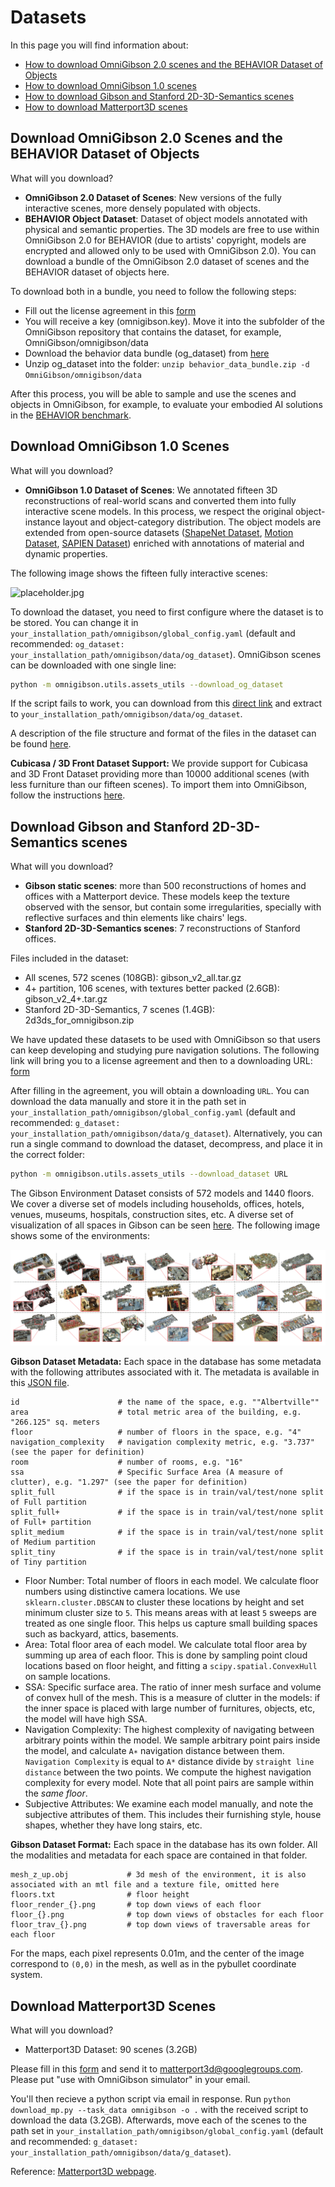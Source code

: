 # Datasets

In this page you will find information about:

- [How to download OmniGibson 2.0 scenes and the BEHAVIOR Dataset of Objects](#download-omnigibson-2-0-scenes-and-the-behavior-dataset-of-objects)
- [How to download OmniGibson 1.0 scenes](#download-omnigibson-1-0-scenes)
- [How to download Gibson and Stanford 2D-3D-Semantics scenes](#download-gibson-and-stanford-2d-3d-semantics-scenes)
- [How to download Matterport3D scenes](#download-matterport3d-scenes)

## Download OmniGibson 2.0 Scenes and the BEHAVIOR Dataset of Objects

What will you download?
- **OmniGibson 2.0 Dataset of Scenes**: New versions of the fully interactive scenes, more densely populated with objects.
- **BEHAVIOR Object Dataset**: Dataset of object models annotated with physical and semantic properties. The 3D models are free to use within OmniGibson 2.0 for BEHAVIOR (due to artists' copyright, models are encrypted and allowed only to be used with OmniGibson 2.0). You can download a bundle of the OmniGibson 2.0 dataset of scenes and the BEHAVIOR dataset of objects here.

To download both in a bundle, you need to follow the following steps:
- Fill out the license agreement in this [form](https://docs.google.com/forms/d/e/1FAIpQLScPwhlUcHu_mwBqq5kQzT2VRIRwg_rJvF0IWYBk_LxEZiJIFg/viewform)
- You will receive a key (omnigibson.key). Move it into the subfolder of the OmniGibson repository that contains the dataset, for example, OmniGibson/omnigibson/data
- Download the behavior data bundle (og_dataset) from [here](https://storage.googleapis.com/gibson_scenes/behavior_data_bundle.zip)
- Unzip og_dataset into the folder: `unzip behavior_data_bundle.zip -d OmniGibson/omnigibson/data`

After this process, you will be able to sample and use the scenes and objects in OmniGibson, for example, to evaluate your embodied AI solutions in the [BEHAVIOR benchmark](https://behavior.stanford.edu/).

## Download OmniGibson 1.0 Scenes

What will you download?
- **OmniGibson 1.0 Dataset of Scenes**: We annotated fifteen 3D reconstructions of real-world scans and converted them into fully interactive scene models. In this process, we respect the original object-instance layout and object-category distribution. The object models are extended from open-source datasets ([ShapeNet Dataset](https://www.shapenet.org/), [Motion Dataset](http://motiondataset.zbuaa.com/), [SAPIEN Dataset](https://sapien.ucsd.edu/)) enriched with annotations of material and dynamic properties. 

The following image shows the fifteen fully interactive scenes: 

![placeholder.jpg](images/og_scene.png)

To download the dataset, you need to first configure where the dataset is to be stored. You can change it in `your_installation_path/omnigibson/global_config.yaml` (default and recommended: `og_dataset: your_installation_path/omnigibson/data/og_dataset`). OmniGibson scenes can be downloaded with one single line:

```bash
python -m omnigibson.utils.assets_utils --download_og_dataset
```

If the script fails to work, you can download from this [direct link](https://storage.googleapis.com/gibson_scenes/og_dataset.tar.gz) and extract to `your_installation_path/omnigibson/data/og_dataset`.

A description of the file structure and format of the files in the dataset can be found [here](https://github.com/StanfordVL/OmniGibson/tree/master/omnigibson/utils/data_utils). 

**Cubicasa / 3D Front Dataset Support:** We provide support for Cubicasa and 3D Front Dataset providing more than 10000 additional scenes (with less furniture than our fifteen scenes). To import them into OmniGibson, follow the instructions [here](https://github.com/StanfordVL/OmniGibson/tree/master/omnigibson/utils/data_utils/ext_scene). 

## Download Gibson and Stanford 2D-3D-Semantics scenes

What will you download?
- **Gibson static scenes**: more than 500 reconstructions of homes and offices with a Matterport device. These models keep the texture observed with the sensor, but contain some irregularities, specially with reflective surfaces and thin elements like chairs' legs.
- **Stanford 2D-3D-Semantics scenes**: 7 reconstructions of Stanford offices.

Files included in the dataset:

- All scenes, 572 scenes (108GB): gibson_v2_all.tar.gz
- 4+ partition, 106 scenes, with textures better packed (2.6GB): gibson_v2_4+.tar.gz
- Stanford 2D-3D-Semantics, 7 scenes (1.4GB): 2d3ds_for_omnigibson.zip

We have updated these datasets to be used with OmniGibson so that users can keep developing and studying pure navigation solutions. The following link will bring you to a license agreement and then to a downloading URL: [form](https://forms.gle/36TW9uVpjrE1Mkf9A)

After filling in the agreement, you will obtain a downloading `URL`. 
You can download the data manually and store it in the path set in `your_installation_path/omnigibson/global_config.yaml` (default and recommended: `g_dataset: your_installation_path/omnigibson/data/g_dataset`).
Alternatively, you can run a single command to download the dataset, decompress, and place it in the correct folder:
```bash
python -m omnigibson.utils.assets_utils --download_dataset URL
```

The Gibson Environment Dataset consists of 572 models and 1440 floors. We cover a diverse set of models including households, offices, hotels, venues, museums, hospitals, construction sites, etc. A diverse set of visualization of all spaces in Gibson can be seen [here](http://gibsonenv.stanford.edu/database/).
The following image shows some of the environments:
 
![spaces.png](images/spaces.png)

**Gibson Dataset Metadata:** Each space in the database has some metadata with the following attributes associated with it. The metadata is available in this [JSON file](https://raw.githubusercontent.com/StanfordVL/GibsonEnv/master/gibson/data/data.json). 
```
id                      # the name of the space, e.g. ""Albertville""
area                    # total metric area of the building, e.g. "266.125" sq. meters
floor                   # number of floors in the space, e.g. "4"
navigation_complexity   # navigation complexity metric, e.g. "3.737" (see the paper for definition)
room                    # number of rooms, e.g. "16"
ssa                     # Specific Surface Area (A measure of clutter), e.g. "1.297" (see the paper for definition)
split_full              # if the space is in train/val/test/none split of Full partition 
split_full+             # if the space is in train/val/test/none split of Full+ partition 
split_medium            # if the space is in train/val/test/none split of Medium partition 
split_tiny              # if the space is in train/val/test/none split of Tiny partition 
```
- Floor Number: Total number of floors in each model. We calculate floor numbers using distinctive camera locations. We use `sklearn.cluster.DBSCAN` to cluster these locations by height and set minimum cluster size to `5`. This means areas with at least `5` sweeps are treated as one single floor. This helps us capture small building spaces such as backyard, attics, basements.
- Area: Total floor area of each model. We calculate total floor area by summing up area of each floor. This is done by sampling point cloud locations based on floor height, and fitting a `scipy.spatial.ConvexHull` on sample locations.
- SSA: Specific surface area. The ratio of inner mesh surface and volume of convex hull of the mesh. This is a measure of clutter in the models: if the inner space is placed with large number of furnitures, objects, etc, the model will have high SSA. 
- Navigation Complexity: The highest complexity of navigating between arbitrary points within the model. We sample arbitrary point pairs inside the model, and calculate `A∗` navigation distance between them. `Navigation Complexity` is equal to `A*` distance divide by `straight line distance` between the two points. We compute the highest navigation complexity for every model. Note that all point pairs are sample within the *same floor*.
- Subjective Attributes: We examine each model manually, and note the subjective attributes of them. This includes their furnishing style, house shapes, whether they have long stairs, etc.

**Gibson Dataset Format:** Each space in the database has its own folder. All the modalities and metadata for each space are contained in that folder. 
```
mesh_z_up.obj             # 3d mesh of the environment, it is also associated with an mtl file and a texture file, omitted here
floors.txt                # floor height
floor_render_{}.png       # top down views of each floor
floor_{}.png              # top down views of obstacles for each floor
floor_trav_{}.png         # top down views of traversable areas for each floor  
```

For the maps, each pixel represents 0.01m, and the center of the image correspond to `(0,0)` in the mesh, as well as in the pybullet coordinate system. 


## Download Matterport3D Scenes
What will you download?
- Matterport3D Dataset: 90 scenes (3.2GB)

Please fill in this [form](http://dovahkiin.stanford.edu/matterport/public/MP_TOS.pdf) and send it to [matterport3d@googlegroups.com](mailto:matterport3d@googlegroups.com). Please put "use with OmniGibson simulator" in your email.

You'll then recieve a python script via email in response. Run `python download_mp.py --task_data omnigibson -o .` with the received script to download the data (3.2GB). Afterwards, move each of the scenes to the path set in `your_installation_path/omnigibson/global_config.yaml` (default and recommended: `g_dataset: your_installation_path/omnigibson/data/g_dataset`).

Reference: [Matterport3D webpage](https://niessner.github.io/Matterport/).